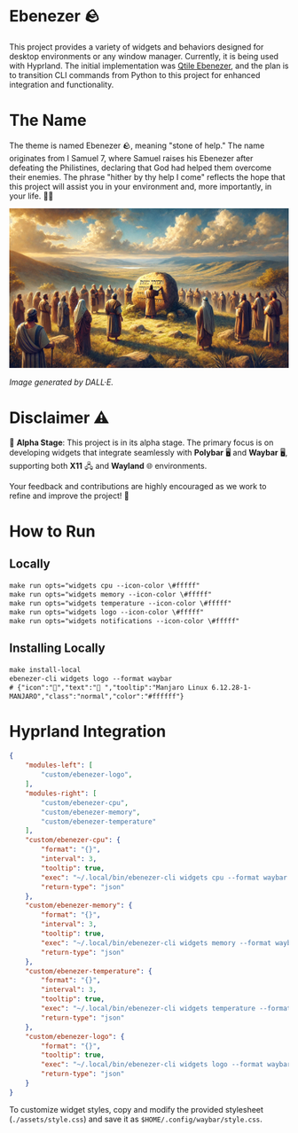 # Ebenezer 🪨

This project provides a variety of widgets and behaviors designed for desktop environments or any window manager. Currently, it is being used with Hyprland. The initial implementation was [Qtile Ebenezer](https://github.com/williampsena/qtile-ebenezer), and the plan is to transition CLI commands from Python to this project for enhanced integration and functionality.

# The Name

The theme is named Ebenezer 🪨, meaning "stone of help." The name originates from I Samuel 7, where Samuel raises his Ebenezer after defeating the Philistines, declaring that God had helped them overcome their enemies. The phrase "hither by thy help I come" reflects the hope that this project will assist you in your environment and, more importantly, in your life. 🙏🏿

![Ebenezer Image](./images/ebenezer.png)

*Image generated by DALL·E.*

# Disclaimer ⚠️

🚧 **Alpha Stage**: This project is in its alpha stage. The primary focus is on developing widgets that integrate seamlessly with **Polybar** 🖥️ and **Waybar** 🖥️, supporting both **X11** 🖧 and **Wayland** 🌐 environments.

Your feedback and contributions are highly encouraged as we work to refine and improve the project! 🙌

# How to Run

## Locally
```shell
make run opts="widgets cpu --icon-color \#fffff"
make run opts="widgets memory --icon-color \#fffff"
make run opts="widgets temperature --icon-color \#fffff"
make run opts="widgets logo --icon-color \#fffff"
make run opts="widgets notifications --icon-color \#fffff"
```

## Installing Locally
```shell
make install-local
ebenezer-cli widgets logo --format waybar
# {"icon":"","text":" ","tooltip":"Manjaro Linux 6.12.28-1-MANJARO","class":"normal","color":"#ffffff"}
```

# Hyprland Integration

```json
{
    "modules-left": [
        "custom/ebenezer-logo",
    ],
    "modules-right": [
        "custom/ebenezer-cpu",
        "custom/ebenezer-memory",
        "custom/ebenezer-temperature"
    ],
    "custom/ebenezer-cpu": {
        "format": "{}",
        "interval": 3,
        "tooltip": true,
        "exec": "~/.local/bin/ebenezer-cli widgets cpu --format waybar --icon-color '#f1fa8c'",
        "return-type": "json"
    },
    "custom/ebenezer-memory": {
        "format": "{}",
        "interval": 3,
        "tooltip": true,
        "exec": "~/.local/bin/ebenezer-cli widgets memory --format waybar --icon-color '#ff79c6'",
        "return-type": "json"
    },
    "custom/ebenezer-temperature": {
        "format": "{}",
        "interval": 3,
        "tooltip": true,
        "exec": "~/.local/bin/ebenezer-cli widgets temperature --format waybar --icon-color '#ffb86c'",
        "return-type": "json"
    },
    "custom/ebenezer-logo": {
        "format": "{}",
        "tooltip": true,
        "exec": "~/.local/bin/ebenezer-cli widgets logo --format waybar --icon-color '#50fa7b'",
        "return-type": "json"
    }
}
```

To customize widget styles, copy and modify the provided stylesheet (`./assets/style.css`) and save it as `$HOME/.config/waybar/style.css`.
